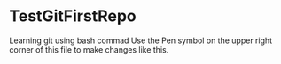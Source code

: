 # TestGitFirstRepo
Learning git using bash commad
Use the Pen symbol on the upper right corner of this file to make changes like this.
